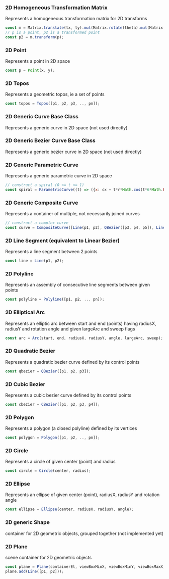 
### 2D Homogeneous Transformation Matrix

Represents a homogeneous transformation matrix for 2D transforms

```javascript
const m = Matrix.translate(tx, ty).mul(Matrix.rotate(theta).mul(Matrix.scale(sx, sy)));
// p is a point, p2 is a transformed point
const p2 = m.transform(p);
```



### 2D Point

Represents a point in 2D space

```javascript
const p = Point(x, y);
```



### 2D Topos

Represents a geometric topos, ie a set of points
```javascript
const topos = Topos([p1, p2, p3, .., pn]);
```



### 2D Generic Curve Base Class

Represents a generic curve in 2D space
(not used directly)




### 2D Generic Bezier Curve Base Class

Represents a generic bezier curve in 2D space
(not used directly)




### 2D Generic Parametric Curve

Represents a generic parametric curve in 2D space
```javascript
// construct a spiral (0 <= t <= 1)
const spiral = ParametricCurve((t) => ({x: cx + t*r*Math.cos(t*6*Math.PI), y: cy + t*r*Math.sin(t*6*Math.PI)}));
```



### 2D Generic Composite Curve

Represents a container of multiple, not necessarily joined curves
```javascript
// construct a complex curve
const curve = CompositeCurve([Line(p1, p2), QBezier([p3, p4, p5]), Line(p6, p7)]);
```



### 2D Line Segment (equivalent to Linear Bezier)

Represents a line segment between 2 points
```javascript
const line = Line(p1, p2);
```



### 2D Polyline

Represents an assembly of consecutive line segments between given points
```javascript
const polyline = Polyline([p1, p2, .., pn]);
```



### 2D Elliptical Arc

Represents an elliptic arc between start and end (points) having radiusX, radiusY and rotation angle and given largeArc and sweep flags
```javascript
const arc = Arc(start, end, radiusX, radiusY, angle, largeArc, sweep);
```



### 2D Quadratic Bezier

Represents a quadratic bezier curve defined by its control points
```javascript
const qbezier = QBezier([p1, p2, p3]);
```



### 2D Cubic Bezier

Represents a cubic bezier curve defined by its control points
```javascript
const cbezier = CBezier([p1, p2, p3, p4]);
```



### 2D Polygon

Represents a polygon (a closed polyline) defined by its vertices
```javascript
const polygon = Polygon([p1, p2, .., pn]);
```



### 2D Circle

Represents a circle of given center (point) and radius
```javascript
const circle = Circle(center, radius);
```



### 2D Ellipse

Represents an ellipse of given center (point), radiusX, radiusY and rotation angle
```javascript
const ellipse = Ellipse(center, radiusX, radiusY, angle);
```



### 2D generic Shape

container for 2D geometric objects, grouped together
(not implemented yet)




### 2D Plane

scene container for 2D geometric objects

```javascript
const plane = Plane(containerEl, viewBoxMinX, viewBoxMinY, viewBoxMaxX, viewBoxMaxY);
plane.add(Line([p1, p2]));
```
